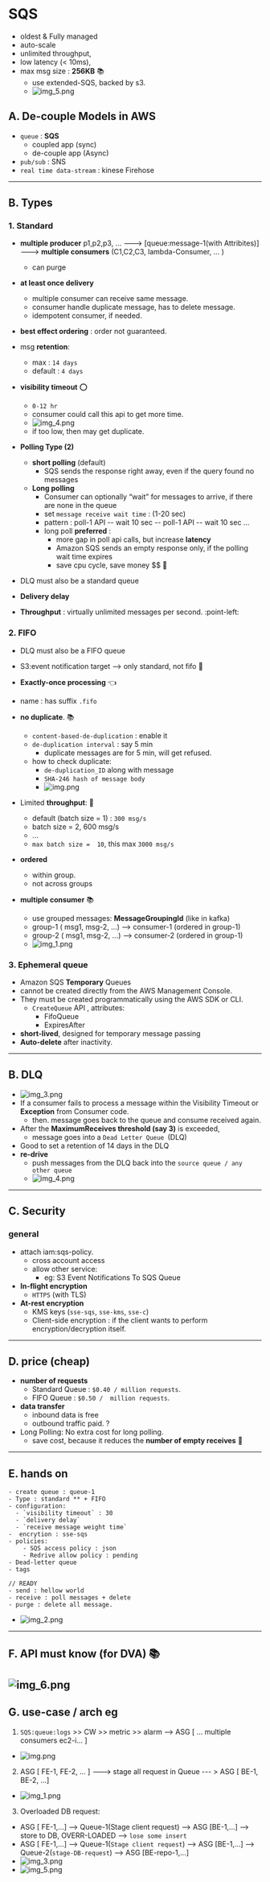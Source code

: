 # SQS 
- oldest & Fully managed  
- auto-scale
- unlimited throughput,  
- low latency (< 10ms), 
- max msg size : **256KB** :books:
  - use extended-SQS, backed by s3.
  - ![img_5.png](../99_img/dva/sqs/img_5.png)
  
## A. De-couple Models in AWS
  - `queue` :  **SQS** 
    - coupled app (sync) 
    - de-couple app (Async)
  - `pub/sub` : SNS
  - `real time data-stream` : kinese Firehose
---
## B. Types
### 1. Standard 
- **multiple producer** p1,p2,p3, ...  ---> [queue:message-1(with Attribites)] ---> **multiple consumers** (C1,C2,C3, lambda-Consumer, ... )
  - can purge 
- **at least once delivery**  
  - multiple consumer can receive same message.
  - consumer handle duplicate message, has to delete message.
  - idempotent consumer, if needed.
- **best effect ordering** : order not guaranteed.
- msg **retention**: 
  - max     : `14 days` 
  - default :  `4 days`
- **visibility timeout** :o:
  - `0-12 hr`
  - consumer could call this api to get more time.
  - ![img_4.png](../99_img/decouple/sqs/img_4.png)
  - if too low, then may get duplicate.

- **Polling Type (2)**
  - **short polling** (default)
    - SQS sends the response right away, even if the query found no messages
  - **Long polling** 
    - Consumer can optionally “wait” for messages to arrive, if there are none in the queue 
    - set `message receive wait time` : (1-20 sec)
    - pattern : poll-1 API -- wait 10 sec -- poll-1 API -- wait 10 sec ...
    - long poll **preferred** : 
      - more gap in poll api calls, but increase **latency**
      - Amazon SQS sends an empty response only, if the polling wait time expires
      - save cpu cycle, save money $$ :dart:
      
- DLQ must also be a standard queue
- **Delivery delay**
-  **Throughput** : virtually unlimited messages per second. :point-left:

### 2. FIFO
- DLQ must also be a FIFO queue
- S3:event notification target --> only standard, not fifo :dart:
- **Exactly-once processing** :point_left:
- name : has suffix `.fifo`
- **no duplicate**. :books:
  - `content-based-de-duplication` : enable it
  - `de-duplication interval` : say 5 min
    - duplicate messages are for 5 min, will get refused.
  - how to check duplicate:
    - `de-duplication_ID` along with message
    - `SHA-246 hash of message body`
    - ![img.png](../99_img/dva/sqs/v1/img.png)
- Limited **throughput**: :dart:
  - default (batch size = 1) : `300 msg/s`
  - batch size =  2, 600 msg/s
  - ...
  - `max batch size =  10`, this max `3000 msg/s` 

- **ordered**
  - within group.
  - not across groups
  
- **multiple consumer** :books:
  - use grouped messages: **MessageGroupingId** (like in kafka)
  - group-1 ( msg1, msg-2, ...) --> consumer-1 (ordered in group-1)
  - group-2 ( msg1, msg-2, ...) --> consumer-2 (ordered in group-1)
  - ![img_1.png](../99_img/dva/sqs/v1/img_1.png)

### 3. Ephemeral queue
- Amazon SQS **Temporary** Queues 
- cannot be created directly from the AWS Management Console.
- They must be created programmatically using the AWS SDK or CLI.
  - `CreateQueue` API , attributes:
    - FifoQueue 
    - ExpiresAfter
- **short-lived**, designed for temporary message passing
- **Auto-delete** after inactivity.

---
## B. DLQ
- ![img_3.png](../99_img/dva/sqs/img_3.png)
- If a consumer fails to process a message within the Visibility Timeout or **Exception** from Consumer code.
  - then. message goes back to the queue and consume received again.
- After the **MaximumReceives threshold (say 3)** is exceeded,
  - message goes into a `Dead Letter Queue `(DLQ)
- Good to set a retention of 14 days in the DLQ
- **re-drive** 
  - push messages from the DLQ back into the `source queue / any other queue`
  - ![img_4.png](../99_img/dva/sqs/img_4.png)
---
## C. Security 
### general
- attach iam:sqs-policy.
  - cross account access
  - allow other service: 
    - eg: S3 Event Notifications To SQS Queue
- **In-flight encryption** 
  - `HTTPS` (with TLS)
- **At-rest encryption** 
  - KMS keys (`sse-sqs`, `sse-kms`, `sse-c`)
  - Client-side encryption :  if the client wants to perform encryption/decryption itself.

---
## D. price (cheap)
- **number of requests** 
  - Standard Queue : `$0.40 / million requests`.
  - FIFO Queue : `$0.50 /  million requests`.
- **data transfer**
  - inbound data is free
  - outbound traffic paid. ?
- Long Polling: No extra cost for long polling.
  - save cost, because it reduces the **number of empty receives** :dart:

---
## E. hands on
```
- create queue : queue-1
- Type : standard ** + FIFO
- configuration:
  - `visibility timeout` : 30
  - `delivery delay`
  - `receive message weight time`
-  encrytion : sse-sqs
- policies:
    - SQS access policy : json
    - Redrive allow policy : pending
- Dead-letter queue
- tags

// READY
- send : hellow world
- receive : poll messages + delete
- purge : delete all message.
```
- ![img_2.png](../99_img/decouple/sqs/img_2.png)

---
## F. API must know (for DVA) :books:
![img_6.png](../99_img/dva/sqs/img_6.png)
---
## G. use-case / arch eg
1. `SQS:queue:logs` >> CW >> metric >> alarm --> ASG [ ... multiple consumers ec2-i... ]
  - ![img.png](../99_img/decouple/sqs/img.png)
2. ASG [ FE-1, FE-2, ... ] ---> stage all request in Queue --- > ASG [ BE-1, BE-2, ...]
  - ![img_1.png](../99_img/decouple/sqs/img_1.png)
3. Overloaded DB request:
- ASG [ FE-1,...] --> Queue-1(Stage client request) --> ASG [BE-1,...] --> store to DB, OVERR-LOADED --> `lose some insert`
- ASG [ FE-1,...] --> Queue-1(`Stage client request`) --> ASG [BE-1,...] --> Queue-2(`stage-DB-request`) -->  ASG [BE-repo-1,...]
- ![img_3.png](../99_img/decouple/sqs/img_3.png)
- ![img_5.png](../99_img/decouple/sqs/img_5.png)


